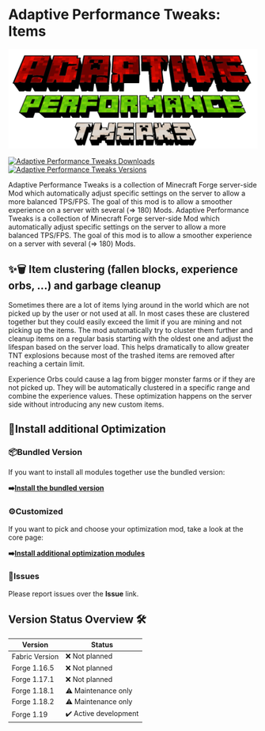 # Adaptive Performance Tweaks: Items

![Adaptive Performance Tweaks: Items][header]

[![Adaptive Performance Tweaks Downloads](http://cf.way2muchnoise.eu/full_561439_downloads.svg)](https://www.curseforge.com/minecraft/mc-mods/adaptive-performance-tweaks-gamerules)
[![Adaptive Performance Tweaks Versions](http://cf.way2muchnoise.eu/versions/Minecraft_561439_all.svg)](https://www.curseforge.com/minecraft/mc-mods/adaptive-performance-tweaks-gamerules)

Adaptive Performance Tweaks is a collection of Minecraft Forge server-side Mod which automatically adjust specific settings on the server to allow a more balanced TPS/FPS.
The goal of this mod is to allow a smoother experience on a server with several (=> 180) Mods.
Adaptive Performance Tweaks is a collection of Minecraft Forge server-side Mod which automatically adjust specific settings on the server to allow a more balanced TPS/FPS.
The goal of this mod is to allow a smoother experience on a server with several (=> 180) Mods.

## ✨🗑️ Item clustering (fallen blocks, experience orbs, ...) and garbage cleanup

Sometimes there are a lot of items lying around in the world which are not picked up by the user or not used at all.
In most cases these are clustered together but they could easily exceed the limit if you are mining and not picking up the items.
The mod automatically try to cluster them further and cleanup items on a regular basis starting with the oldest one and adjust the lifespan based on the server load.
This helps dramatically to allow greater TNT explosions because most of the trashed items are removed after reaching a certain limit.

Experience Orbs could cause a lag from bigger monster farms or if they are not picked up.
They will be automatically clustered in a specific range and combine the experience values.
These optimization happens on the server side without introducing any new custom items.

## 🚀Install additional Optimization

### 📦Bundled Version

If you want to install all modules together use the bundled version:

**➡️[Install the bundled version][bundled]**

### ⚙️Customized

If you want to pick and choose your optimization mod, take a look at the core page:

**➡️[Install additional optimization modules][core]**

### 🚩Issues

Please report issues over the **Issue** link.

## Version Status Overview 🛠️

| Version        | Status                |
| -------------- | --------------------- |
| Fabric Version | ❌ Not planned        |
| Forge 1.16.5   | ❌ Not planned        |
| Forge 1.17.1   | ❌ Not planned        |
| Forge 1.18.1   | ⚠️ Maintenance only   |
| Forge 1.18.2   | ⚠️ Maintenance only   |
| Forge 1.19     | ✔️ Active development |

[header]: ../assets/aptweaks-header-only.png

[core]: https://www.curseforge.com/minecraft/mc-mods/adaptive-performance-tweaks-core
[bundled]: https://www.curseforge.com/minecraft/mc-mods/adaptive-performance-tweaks
[gamerules]: https://www.curseforge.com/minecraft/mc-mods/adaptive-performance-tweaks-gamerules
[items]: https://www.curseforge.com/minecraft/mc-mods/adaptive-performance-tweaks-items
